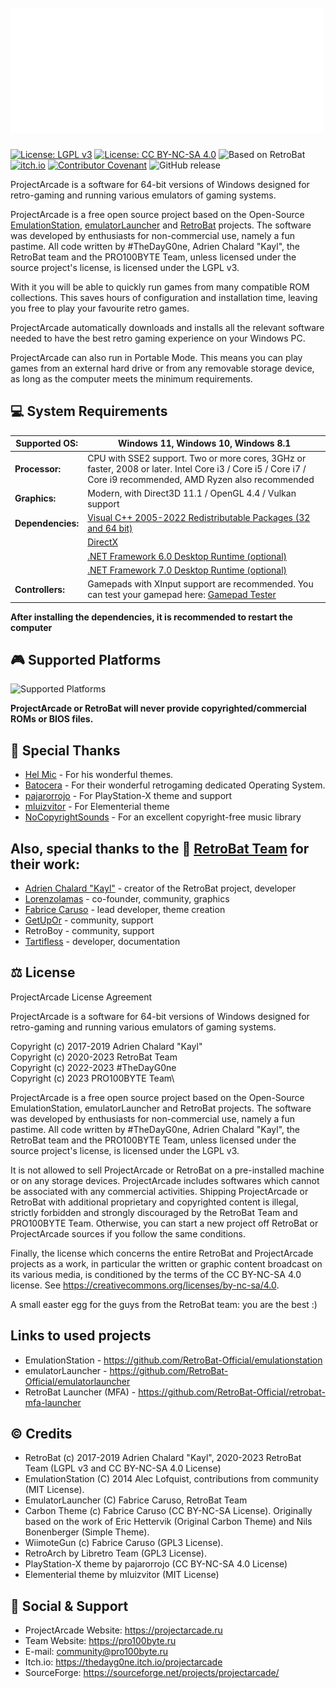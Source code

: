 <h1 align="left">
  <br>
  <a href="https://projectarcade.ru/"><img src="https://raw.githubusercontent.com/PRO100BYTE/ProjectArcade/master/resources/images/pa-logo-wbg.png" alt="ProjectArcade" width="500"></a>
</h1>

[![License: LGPL v3](https://img.shields.io/badge/License-LGPL_v3-blue.svg)](https://www.gnu.org/licenses/lgpl-3.0)   [![License: CC BY-NC-SA 4.0](https://img.shields.io/badge/License-CC_BY--NC--SA_4.0-lightgrey.svg)](https://creativecommons.org/licenses/by-nc-sa/4.0/)   ![Based on RetroBat](https://img.shields.io/badge/RetroBat%20-%20Based%20on?logoColor=brightgreen&label=Based%20on&link=https%3A%2F%2Fgithub.com%2FRetroBat-Official)
   [![itch.io](https://img.shields.io/badge/Itch.io-FA5C5C?logo=itchdotio&logoColor=white)](https://thedayg0ne.itch.io/projectarcade)   [![Contributor Covenant](https://img.shields.io/badge/Contributor%20Covenant-2.1-4baaaa.svg)](CODE_OF_CONDUCT.md)   ![GitHub release](https://img.shields.io/github/v/release/PRO100BYTE/ProjectArcade?display_name=release)

ProjectArcade is a software for 64-bit versions of Windows designed for retro-gaming and running various emulators of gaming systems.

ProjectArcade is a free open source project based on the Open-Source [EmulationStation](https://github.com/RetroBat-Official/emulationstation), [emulatorLauncher](https://github.com/RetroBat-Official/emulatorlauncher) and [RetroBat](https://github.com/RetroBat-Official) projects. The software was developed by enthusiasts for non-commercial use, namely a fun pastime. All code written by #TheDayG0ne, Adrien Chalard "Kayl", the RetroBat team and the PRO100BYTE Team, unless licensed under the source project's license, is licensed under the LGPL v3.

With it you will be able to quickly run games from many compatible ROM collections. This saves hours of configuration and installation time, leaving you free to play your favourite retro games.

ProjectArcade automatically downloads and installs all the relevant software needed to have the best retro gaming experience on your Windows PC.

ProjectArcade can also run in Portable Mode. This means you can play games from an external hard drive or from any removable storage device, as long as the computer meets the minimum requirements.

## 💻 System Requirements

|**Supported OS:**|Windows 11, Windows 10, Windows 8.1|
|---|---|
|**Processor:**|CPU with SSE2 support. Two or more cores, 3GHz or faster, 2008 or later. Intel Core i3 / Core i5 / Core i7 / Core i9 recommended, AMD Ryzen also recommended|
|**Graphics:**|Modern, with Direct3D 11.1 / OpenGL 4.4 / Vulkan support|
|**Dependencies:**|[Visual C++ 2005-2022 Redistributable Packages (32 and 64 bit)](https://dl.projectarcade.ru/dependencies/vcr/VCRHyb_x86-x64.exe)|
|   |[DirectX](https://dl.projectarcade.ru/dependencies/directx/directx_websetup.exe)|
|   |[.NET Framework 6.0 Desktop Runtime (optional)](https://dl.projectarcade.ru/dependencies/netframework/6.0/netruntime-6.0.14_win64.exe)|
|   |[.NET Framework 7.0 Desktop Runtime (optional)](https://dl.projectarcade.ru/dependencies/netframework/7.0/netruntime-7.0.3_win64.exe)|
|**Controllers:**|Gamepads with XInput support are recommended. You can test your gamepad here: [Gamepad Tester](https://gamepad-tester.com)|

**After installing the dependencies, it is recommended to restart the computer**

## 🎮 Supported Platforms

![Supported Platforms](https://raw.githubusercontent.com/TheDayG0ne/ProjectArcade/master/resources/images/pasystems.png)

**ProjectArcade or RetroBat will never provide copyrighted/commercial ROMs or BIOS files.**

## 💟 Special Thanks

- [Hel Mic](https://github.com/lehcimcramtrebor) - For his wonderful themes.
- [Batocera](https://www.batocera.org) - For their wonderful retrogaming dedicated Operating System.
- [pajarorrojo](https://github.com/pajarorrojo) - For PlayStation-X theme and support
- [mluizvitor](https://github.com/mluizvitor) - For Elementerial theme
- [NoCopyrightSounds](https://ncs.io) - For an excellent copyright-free music library

## Also, special thanks to the 🦇 [RetroBat Team](https://github.com/RetroBat-Official) for their work:
- [Adrien Chalard "Kayl"](https://github.com/kaylh) - creator of the RetroBat project, developer
- [Lorenzolamas](https://github.com/lorenzolamas) - co-founder, community, graphics
- [Fabrice Caruso](https://github.com/fabricecaruso) - lead developer, theme creation
- [GetUpOr](https://github.com/getupor) - community, support
- RetroBoy - community, support
- [Tartifless](https://github.com/Tartifless) - developer, documentation

## ⚖ License

ProjectArcade License Agreement

ProjectArcade is a software for 64-bit versions of Windows designed for retro-gaming and running various emulators of gaming systems.

Copyright (c) 2017-2019 Adrien Chalard "Kayl"\
Copyright (c) 2020-2023 RetroBat Team\
Copyright (c) 2022-2023 #TheDayG0ne\
Copyright (c) 2023 PRO100BYTE Team\

ProjectArcade is a free open source project based on the Open-Source EmulationStation, emulatorLauncher and RetroBat projects. The software was developed by enthusiasts for non-commercial use, namely a fun pastime. All code written by #TheDayG0ne, Adrien Chalard "Kayl", the RetroBat team and the PRO100BYTE Team, unless licensed under the source project's license, is licensed under the LGPL v3.

It is not allowed to sell ProjectArcade or RetroBat on a pre-installed machine or on any storage devices. 
ProjectArcade includes softwares which cannot be associated with any commercial activities.
Shipping ProjectArcade or RetroBat with additional proprietary and copyrighted content is illegal, strictly forbidden and strongly discouraged by the RetroBat Team and PRO100BYTE Team.
Otherwise, you can start a new project off RetroBat or ProjectArcade sources if you follow the same conditions.

Finally, the license which concerns the entire RetroBat and ProjectArcade projects as a work, in particular the written or graphic content broadcast on its various media, is conditioned by the terms of the CC BY-NC-SA 4.0 license.
See https://creativecommons.org/licenses/by-nc-sa/4.0.

A small easter egg for the guys from the RetroBat team: you are the best :)

## Links to used projects
- EmulationStation - https://github.com/RetroBat-Official/emulationstation
- emulatorLauncher - https://github.com/RetroBat-Official/emulatorlauncher
- RetroBat Launcher (MFA) - https://github.com/RetroBat-Official/retrobat-mfa-launcher


## © Credits

- RetroBat (c) 2017-2019 Adrien Chalard "Kayl", 2020-2023 RetroBat Team (LGPL v3 and CC BY-NC-SA 4.0 License)
- EmulationStation (C) 2014 Alec Lofquist, contributions from community (MIT License).
- EmulatorLauncher (C) Fabrice Caruso, RetroBat Team
- Carbon Theme (c) Fabrice Caruso (CC BY-NC-SA License). Originally based on the work of Eric Hettervik (Original Carbon Theme) and Nils Bonenberger (Simple Theme).
- WiimoteGun (c) Fabrice Caruso (GPL3 License).
- RetroArch by Libretro Team (GPL3 License).
- PlayStation-X theme by pajarorrojo (CC BY-NC-SA 4.0 License)
- Elementerial theme by mluizvitor (MIT License)

## 💬 Social & Support

- ProjectArcade Website: https://projectarcade.ru
- Team Website: https://pro100byte.ru
- E-mail: community@pro100byte.ru
- Itch.io: https://thedayg0ne.itch.io/projectarcade
- SourceForge: https://sourceforge.net/projects/projectarcade/
